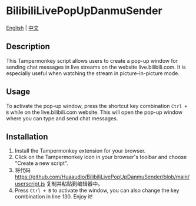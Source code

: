 # BilibiliLivePopUpDanmuSender

<!-- Language Switch -->
[English](README.md) | [中文](README_CN.md)

## Description

This Tampermonkey script allows users to create a pop-up window for sending chat messages in live streams on the website live.bilibili.com. It is especially useful when watching the stream in picture-in-picture mode.

## Usage

To activate the pop-up window, press the shortcut key combination `Ctrl + B` while on the live.bilibili.com website. This will open the pop-up window where you can type and send chat messages.

## Installation

1. Install the Tampermonkey extension for your browser.
2. Click on the Tampermonkey icon in your browser's toolbar and choose "Create a new script".
3. 将代码 https://github.com/Huaaudio/BilibiliLivePopUpDanmuSender/blob/main/userscript.js 复制并粘贴到编辑器中。
4. Press `Ctrl + B` to activate the window, you can also change the key combination in line 130. Enjoy it!
